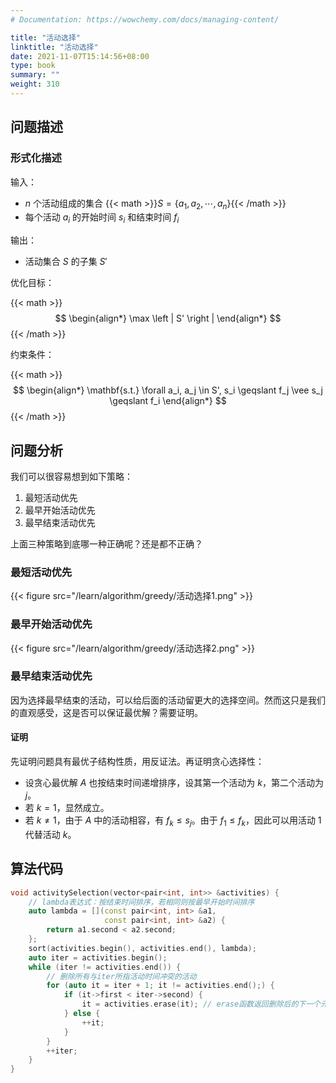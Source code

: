 ```yaml
---
# Documentation: https://wowchemy.com/docs/managing-content/

title: "活动选择"
linktitle: "活动选择"
date: 2021-11-07T15:14:56+08:00
type: book
summary: ""
weight: 310
---
```


<!--more-->

## 问题描述

### 形式化描述

输入：

- $n$ 个活动组成的集合 {{< math >}}$S = \{ a_1, a_2, \cdots, a_n \}${{< /math >}}
- 每个活动 $a_i$ 的开始时间 $s_i$ 和结束时间 $f_i$

输出：

- 活动集合 $S$ 的子集 $S'$

优化目标：

{{< math >}}
$$
\begin{align*}
\max \left | S' \right |
\end{align*}
$$
{{< /math >}}

约束条件：

{{< math >}}
$$
\begin{align*}
\mathbf{s.t.} \forall a_i, a_j \in S', s_i \geqslant f_j \vee s_j \geqslant f_i
\end{align*}
$$
{{< /math >}}

## 问题分析

我们可以很容易想到如下策略：

1. 最短活动优先
2. 最早开始活动优先
3. 最早结束活动优先

上面三种策略到底哪一种正确呢？还是都不正确？

### 最短活动优先

{{< figure src="/learn/algorithm/greedy/活动选择1.png" >}}

### 最早开始活动优先

{{< figure src="/learn/algorithm/greedy/活动选择2.png" >}}

### 最早结束活动优先

因为选择最早结束的活动，可以给后面的活动留更大的选择空间。然而这只是我们的直观感受，这是否可以保证最优解？需要证明。

#### 证明

先证明问题具有最优子结构性质，用反证法。再证明贪心选择性：

- 设贪心最优解 $A$ 也按结束时间递增排序，设其第一个活动为 $k$，第二个活动为 $j$。
- 若 $k=1$，显然成立。
- 若 $k \ne 1$，由于 $A$ 中的活动相容，有 $f_k \leqslant s_j$。由于 $f_1 \leqslant f_k$，因此可以用活动 $1$ 代替活动 $k$。

## 算法代码

```cpp
void activitySelection(vector<pair<int, int>> &activities) {
    // lambda表达式：按结束时间排序，若相同则按最早开始时间排序
    auto lambda = [](const pair<int, int> &a1,
                     const pair<int, int> &a2) {
        return a1.second < a2.second;
    };
    sort(activities.begin(), activities.end(), lambda);
    auto iter = activities.begin();
    while (iter != activities.end()) {
        // 删除所有与iter所指活动时间冲突的活动
        for (auto it = iter + 1; it != activities.end();) {
            if (it->first < iter->second) {
                it = activities.erase(it); // erase函数返回删除后的下一个元素的迭代器
            } else {
                ++it;
            }
        }
        ++iter;
    }
}
```